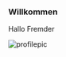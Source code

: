 ### Willkommen

Hallo Fremder

![profilepic](https://www.agentur-kreativdenker.de/wp-content/uploads/2020/12/javascript-js.jpg)
